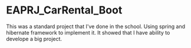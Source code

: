 # EAPRJ_CarRental_Boot

This was a standard project that I've done in the school. Using spring and hibernate framework to implement it. It showed that I have ability to develope a big project.
